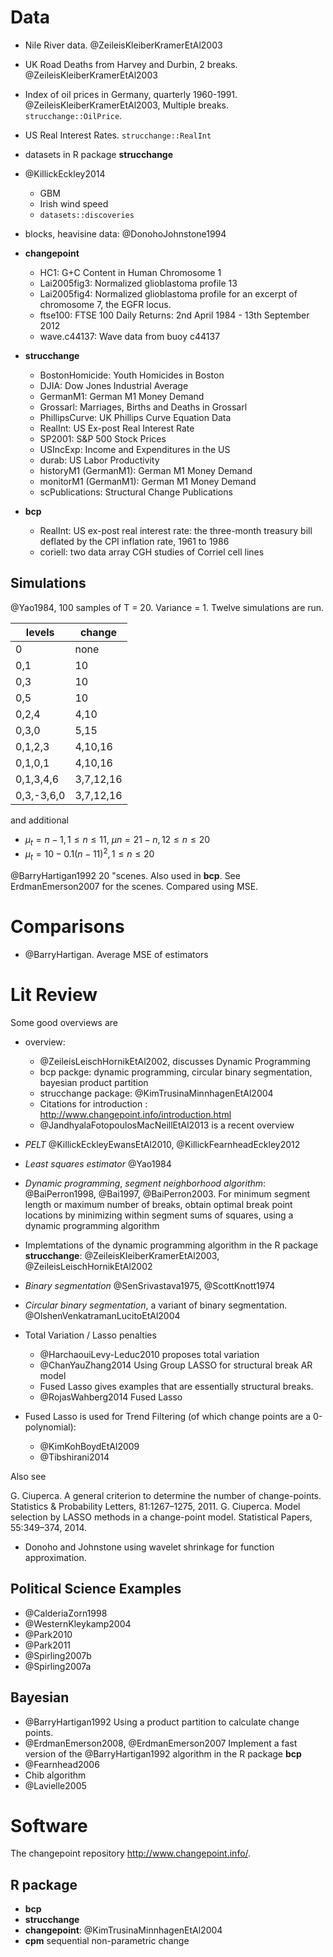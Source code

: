 # Data

- Nile River data. @ZeileisKleiberKramerEtAl2003
- UK Road Deaths from Harvey and Durbin, 2 breaks. @ZeileisKleiberKramerEtAl2003
- Index of oil prices in Germany, quarterly 1960-1991. @ZeileisKleiberKramerEtAl2003, Multiple breaks. ``strucchange::OilPrice``.
- US Real Interest Rates. ``strucchange::RealInt``
- datasets in R package **strucchange**
- @KillickEckley2014

   - GBM
   - Irish wind speed
   - ``datasets::discoveries``

- blocks, heavisine data: @DonohoJohnstone1994
- **changepoint**

   - HC1:                     G+C Content in Human Chromosome 1
   - Lai2005fig3:             Normalized glioblastoma profile 13
   - Lai2005fig4:             Normalized glioblastoma profile for an excerpt of chromosome 7, the EGFR locus.
   - ftse100:                 FTSE 100 Daily Returns: 2nd April 1984 - 13th September 2012
   - wave.c44137:             Wave data from buoy c44137

- **strucchange**

   - BostonHomicide:          Youth Homicides in Boston
   - DJIA:                    Dow Jones Industrial Average
   - GermanM1:                German M1 Money Demand
   - Grossarl:                Marriages, Births and Deaths in Grossarl
   - PhillipsCurve:           UK Phillips Curve Equation Data
   - RealInt:                 US Ex-post Real Interest Rate
   - SP2001:                  S&P 500 Stock Prices
   - USIncExp:                Income and Expenditures in the US
   - durab:                   US Labor Productivity
   - historyM1 (GermanM1):    German M1 Money Demand
   - monitorM1 (GermanM1):   German M1 Money Demand
   - scPublications:          Structural Change Publications

- **bcp**

   - RealInt: US ex-post real interest rate: the three-month treasury bill deflated by the CPI inflation rate, 1961 to 1986
   - coriell: two data array CGH studies of Corriel cell lines


## Simulations

@Yao1984, 100 samples of T = 20. Variance = 1.
Twelve simulations are run.

| levels     | change    |
|------------|-----------|
| 0          | none      |
| 0,1        | 10        |
| 0,3        | 10        |
| 0,5        | 10        |
| 0,2,4      | 4,10      |
| 0,3,0      | 5,15      |
| 0,1,2,3    | 4,10,16   |
| 0,1,0,1    | 4,10,16   |
| 0,1,3,4,6  | 3,7,12,16 |
| 0,3,-3,6,0 | 3,7,12,16 |

and additional

- $\mu_t = n - 1, 1 \leq n \leq 11$, $\mu n = 21 - n, 12 \leq n \leq 20$
- $\mu_t = 10 - 0.1 (n - 11)^2, 1 \leq n \leq 20$

@BarryHartigan1992 20 "scenes. Also used in **bcp**. See ErdmanEmerson2007 for the scenes.
Compared using MSE.


# Comparisons

- @BarryHartigan. Average MSE of estimators

# Lit Review

Some good overviews are

- overview: 

   - @ZeileisLeischHornikEtAl2002, discusses Dynamic Programming
   - bcp packge: dynamic programming, circular binary segmentation, bayesian product partition
   - strucchange package: @KimTrusinaMinnhagenEtAl2004
   - Citations for introduction : http://www.changepoint.info/introduction.html
   - @JandhyalaFotopoulosMacNeillEtAl2013 is a recent overview

- *PELT* @KillickEckleyEwansEtAl2010, @KillickFearnheadEckley2012
- *Least squares estimator* @Yao1984
- *Dynamic programming*, *segment neighborhood algorithm*:  @BaiPerron1998, @Bai1997, @BaiPerron2003. For minimum segment length or maximum number of breaks,
obtain optimal break point locations by minimizing within segment sums of squares, using a dynamic programming algorithm
- Implemtations of the dynamic programming algorithm in the R package **strucchange**: @ZeileisKleiberKramerEtAl2003, @ZeileisLeischHornikEtAl2002
- *Binary segmentation* @SenSrivastava1975, @ScottKnott1974
- *Circular binary segmentation*, a variant of binary segmentation. @OlshenVenkatramanLucitoEtAl2004
- Total Variation / Lasso penalties

   - @HarchaouiLevy-Leduc2010 proposes total variation
   - @ChanYauZhang2014 Using Group LASSO for structural break AR model
   - Fused Lasso gives examples that are essentially structural breaks.
   - @RojasWahberg2014 Fused Lasso

- Fused Lasso is used for Trend Filtering (of which change points are a 0-polynomial):

   - @KimKohBoydEtAl2009
   - @Tibshirani2014

Also see

G. Ciuperca. A general criterion to determine the number of change-points. Statistics &
Probability Letters, 81:1267–1275, 2011.
G. Ciuperca. Model selection by LASSO methods in a change-point model. Statistical
Papers, 55:349–374, 2014.
- Donoho and Johnstone using wavelet shrinkage for function approximation.

## Political Science Examples

- @CalderiaZorn1998
- @WesternKleykamp2004
- @Park2010
- @Park2011
- @Spirling2007b
- @Spirling2007a

## Bayesian

- @BarryHartigan1992 Using a product partition to calculate change points.
- @ErdmanEmerson2008, @ErdmanEmerson2007 Implement a fast version of the @BarryHartigan1992 algorithm in the R package **bcp**
- @Fearnhead2006
- Chib algorithm
- @Lavielle2005

# Software

The changepoint repository <http://www.changepoint.info/>. 

## R package

- **bcp**
- **strucchange**
- **changepoint**: @KimTrusinaMinnhagenEtAl2004
- **cpm** sequential non-parametric change
